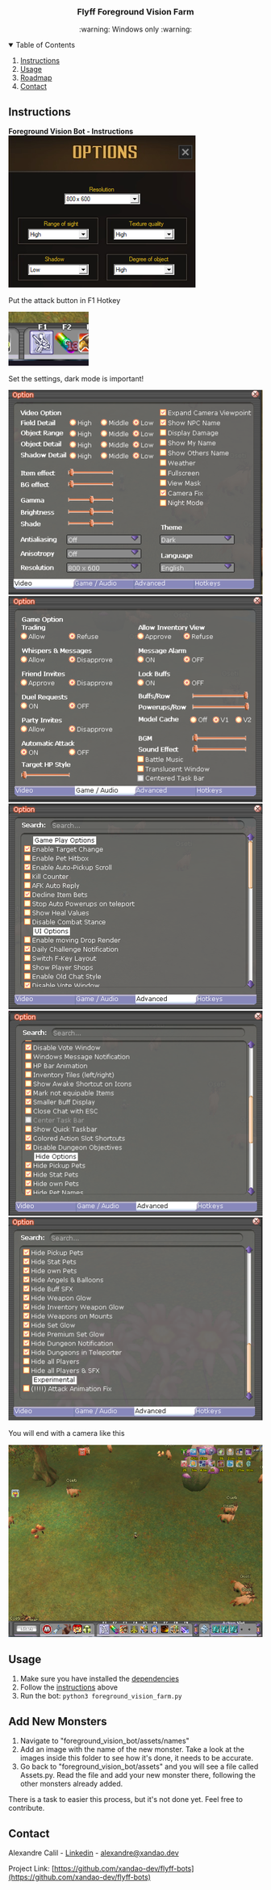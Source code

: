 <br />
<p align="center">
  <h3 align="center">Flyff Foreground Vision Farm</h3>

  <p align="center">
	:warning: Windows only :warning:
    <br />
</p>

<details open="open">
  <summary>Table of Contents</summary>
  <ol>
    <li><a href="#instructions">Instructions</a></li>
    <li><a href="#usage">Usage</a></li>
    <li><a href="#add-new-monsters">Roadmap</a></li>
    <li><a href="#contact">Contact</a></li>
  </ol>
</details>

## Instructions

<div>
<b>Foreground Vision Bot - Instructions </b>

<img src="config.png" alt="Flyff bot">
<br>
<p>Put the attack button in F1 Hotkey</p>
<img src="f1.png" alt="Flyff bot f1 attack">
<br>
<p>Set the settings, dark mode is important!</p>
<img src="option1.png" alt="Flyff bot options 1">
<img src="option2.png" alt="Flyff bot options 2">
<img src="option3.png" alt="Flyff bot options 3">
<img src="option4.png" alt="Flyff bot options 4">
<img src="option5.png" alt="Flyff bot options 5">
<br>
<p>You will end with a camera like this</p>
<img src="game.png" alt="Flyff bot camera">
</div>


## Usage

  1. Make sure you have installed the [dependencies](../../README.md#installation)
  2. Follow the [instructions](#instructions) above
  2. Run the bot: `python3 foreground_vision_farm.py`

## Add New Monsters

  1. Navigate to "foreground_vision_bot/assets/names"
  2. Add an image with the name of the new monster. Take a look at the images inside this folder to see how it's done, it needs to be accurate.
  3. Go back to "foreground_vision_bot/assets" and you will see a file called Assets.py. Read the file and add your new monster there, following the other monsters already added.

  There is a task to easier this process, but it's not done yet. Feel free to contribute.

## Contact

Alexandre Calil - [Linkedin](https://www.linkedin.com/in/xandao-dev/) - [alexandre@xandao.dev](mailto:alexandre@xandao.dev)

Project Link: [https://github.com/xandao-dev/flyff-bots](https://github.com/xandao-dev/flyff-bots)
